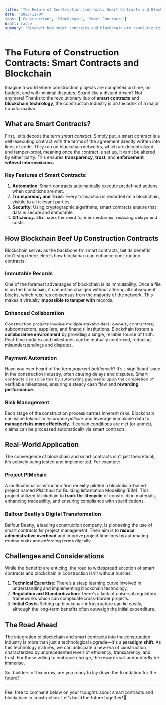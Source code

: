 ```yaml
---
title: 'The Future of Construction Contracts: Smart Contracts and Blockchain'
date: '2023-11-04'
tags: ['Construction', 'Blockchain', 'Smart Contracts']
draft: false
summary: 'Discover how smart contracts and blockchain are revolutionizing the construction industry, offering greater transparency, efficiency, and security.'
---
```


# The Future of Construction Contracts: Smart Contracts and Blockchain

Imagine a world where construction projects are completed on time, on budget, and with minimal disputes. Sound like a distant dream? Not anymore! Thanks to the revolutionary duo of **smart contracts** and **blockchain technology**, the construction industry is on the brink of a major transformation.

## What are Smart Contracts?

First, let's decode the term *smart contract*. Simply put, a smart contract is a self-executing contract with the terms of the agreement directly written into lines of code. They run on blockchain networks, which are decentralized and tamper-proof, meaning once the contract is set up, it can't be altered by either party. This ensures **transparency**, **trust**, and **enforcement without intermediaries**.

### Key Features of Smart Contracts:

1. **Automation**: Smart contracts automatically execute predefined actions when conditions are met.
2. **Transparency and Trust**: Every transaction is recorded on a blockchain, visible to all relevant parties.
3. **Security**: Using cryptographic algorithms, smart contracts ensure that data is secure and immutable.
4. **Efficiency**: Eliminates the need for intermediaries, reducing delays and costs.

## How Blockchain Beef Up Construction Contracts

Blockchain serves as the backbone for smart contracts, but its benefits don't stop there. Here’s how blockchain can enhance construction contracts:

### Immutable Records

One of the foremost advantages of blockchain is its immutability. Once a file is on the blockchain, it cannot be changed without altering all subsequent blocks, which requires consensus from the majority of the network. This makes it virtually **impossible to tamper with** records.

### Enhanced Collaboration

Construction projects involve multiple stakeholders: owners, contractors, subcontractors, suppliers, and financial institutions. Blockchain fosters a **collaborative environment** by providing a single, reliable source of truth. Real-time updates and milestones can be mutually confirmed, reducing misunderstandings and disputes.

### Payment Automation

Have you ever heard of the term *payment bottleneck*? It’s a significant issue in the construction industry, often causing delays and disputes. Smart contracts can solve this by automating payments upon the completion of verifiable milestones, ensuring a steady cash flow and **rewarding performance**.

### Risk Management

Each stage of the construction process carries inherent risks. Blockchain can issue *tokenized insurance policies* and leverage immutable data to **manage risks more effectively**. If certain conditions are met (or unmet), claims can be processed automatically via smart contracts.

## Real-World Application

The convergence of blockchain and smart contracts isn't just theoretical; it's actively being tested and implemented. For example:

### Project PIMchain

A multinational construction firm recently piloted a blockchain-based project named *PIMchain* for Building Information Modelling (BIM). This project utilized blockchain to **track the lifecycle** of construction materials, enhancing traceability, and ensuring compliance with specifications.

### Balfour Beatty's Digital Transformation

Balfour Beatty, a leading construction company, is pioneering the use of smart contracts for project management. Their aim is to **reduce administrative overhead** and improve project timelines by automating routine tasks and enforcing terms digitally.

## Challenges and Considerations

While the benefits are enticing, the road to widespread adoption of smart contracts and blockchain in construction isn't without hurdles:

1. **Technical Expertise**: There’s a steep learning curve involved in understanding and implementing blockchain technology.
2. **Regulation and Standardization**: There’s a lack of universal regulatory frameworks which can complicate cross-border projects.
3. **Initial Costs**: Setting up blockchain infrastructure can be costly, although the long-term benefits often outweigh the initial expenditure.

## The Road Ahead

The integration of blockchain and smart contracts into the construction industry is more than just a technological upgrade—it's a **paradigm shift**. As this technology matures, we can anticipate a new era of construction characterized by unprecedented levels of efficiency, transparency, and trust. For those willing to embrace change, the rewards will undoubtedly be immense.

So, builders of tomorrow, are you ready to lay down the foundation for the future?

---

Feel free to comment below on your thoughts about smart contracts and blockchain in construction. Let’s build the future together! 🚀